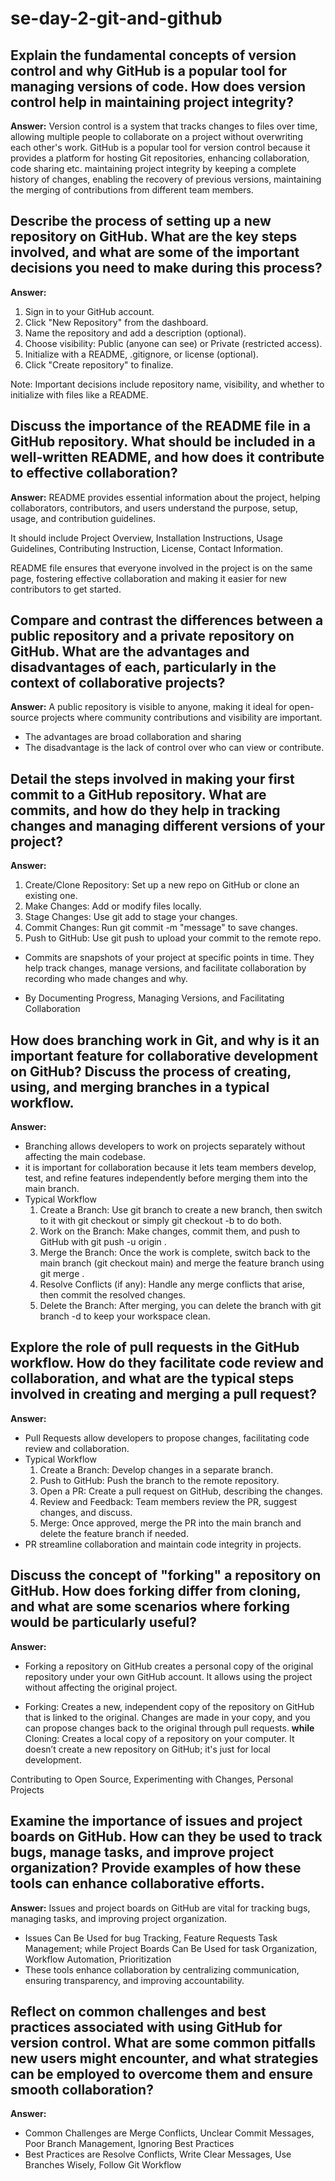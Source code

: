 # se-day-2-git-and-github
## Explain the fundamental concepts of version control and why GitHub is a popular tool for managing versions of code. How does version control help in maintaining project integrity?
**Answer:**
Version control is a system that tracks changes to files over time, allowing multiple people to collaborate on a project without overwriting each other's work. 
GitHub is a popular tool for version control because it provides a platform for hosting Git repositories, enhancing collaboration, code sharing etc.
maintaining project integrity by keeping a complete history of changes, enabling the recovery of previous versions, maintaining the merging of contributions from different team members.

## Describe the process of setting up a new repository on GitHub. What are the key steps involved, and what are some of the important decisions you need to make during this process?
**Answer:**
1. Sign in to your GitHub account.
2. Click "New Repository" from the dashboard.
3. Name the repository and add a description (optional).
4. Choose visibility: Public (anyone can see) or Private (restricted access).
5. Initialize with a README, .gitignore, or license (optional).
6. Click "Create repository" to finalize.
   
Note: Important decisions include repository name, visibility, and whether to initialize with files like a README.

## Discuss the importance of the README file in a GitHub repository. What should be included in a well-written README, and how does it contribute to effective collaboration?
**Answer:**
README provides essential information about the project, helping collaborators, contributors, and users understand the purpose, setup, usage, and contribution guidelines.

It should include Project Overview, Installation Instructions, Usage Guidelines, Contributing Instruction, License, Contact Information.

README file ensures that everyone involved in the project is on the same page, fostering effective collaboration and making it easier for new contributors to get started.

## Compare and contrast the differences between a public repository and a private repository on GitHub. What are the advantages and disadvantages of each, particularly in the context of collaborative projects?
**Answer:**
A public repository is visible to anyone, making it ideal for open-source projects where community contributions and visibility are important. 
- The advantages are broad collaboration and sharing
- The disadvantage is the lack of control over who can view or contribute.


## Detail the steps involved in making your first commit to a GitHub repository. What are commits, and how do they help in tracking changes and managing different versions of your project?
**Answer:**
1. Create/Clone Repository: Set up a new repo on GitHub or clone an existing one.
2. Make Changes: Add or modify files locally.
3. Stage Changes: Use git add to stage your changes.
4. Commit Changes: Run git commit -m "message" to save changes.
5. Push to GitHub: Use git push to upload your commit to the remote repo.

- Commits are snapshots of your project at specific points in time. They help track changes, manage versions, and facilitate collaboration by recording who made changes and why.

- By Documenting Progress, Managing Versions, and Facilitating Collaboration

## How does branching work in Git, and why is it an important feature for collaborative development on GitHub? Discuss the process of creating, using, and merging branches in a typical workflow.
**Answer:**
- Branching allows developers to work on projects separately without affecting the main codebase.
- it is important for collaboration because it lets team members develop, test, and refine features independently before merging them into the main branch.
- Typical Workflow
     1. Create a Branch: Use git branch <branch-name> to create a new branch, then switch to it with git checkout <branch-name> or simply git checkout -b <branch-name> to do both.
     2. Work on the Branch: Make changes, commit them, and push to GitHub with git push -u origin <branch-name>.
     3. Merge the Branch: Once the work is complete, switch back to the main branch (git checkout main) and merge the feature branch using git merge <branch-name>.
     4. Resolve Conflicts (if any): Handle any merge conflicts that arise, then commit the resolved changes.
     5. Delete the Branch: After merging, you can delete the branch with git branch -d <branch-name> to keep your workspace clean.

## Explore the role of pull requests in the GitHub workflow. How do they facilitate code review and collaboration, and what are the typical steps involved in creating and merging a pull request?
**Answer:**
- Pull Requests allow developers to propose changes, facilitating code review and collaboration. 
- Typical Workflow
  1. Create a Branch: Develop changes in a separate branch.
  2. Push to GitHub: Push the branch to the remote repository.
  3. Open a PR: Create a pull request on GitHub, describing the changes.
  4. Review and Feedback: Team members review the PR, suggest changes, and discuss.
  5. Merge: Once approved, merge the PR into the main branch and delete the feature branch if needed.
- PR streamline collaboration and maintain code integrity in projects.

## Discuss the concept of "forking" a repository on GitHub. How does forking differ from cloning, and what are some scenarios where forking would be particularly useful?
**Answer:**
- Forking a repository on GitHub creates a personal copy of the original repository under your own GitHub account. It allows using the project without affecting the original project.

 - Forking: Creates a new, independent copy of the repository on GitHub that is linked to the original.
   Changes are made in your copy, and you can propose changes back to the original through pull requests. **while** Cloning: Creates a local copy of a repository on your computer. It doesn’t create a new repository on GitHub; it's just for local development.
   
Contributing to Open Source,  Experimenting with Changes, Personal Projects

## Examine the importance of issues and project boards on GitHub. How can they be used to track bugs, manage tasks, and improve project organization? Provide examples of how these tools can enhance collaborative efforts.
**Answer:**
Issues and project boards on GitHub are vital for tracking bugs, managing tasks, and improving project organization.
   - Issues Can Be Used for bug Tracking, Feature Requests Task Management; while Project Boards Can Be Used for task Organization, Workflow Automation, Prioritization
   - These tools enhance collaboration by centralizing communication, ensuring transparency, and improving accountability.

## Reflect on common challenges and best practices associated with using GitHub for version control. What are some common pitfalls new users might encounter, and what strategies can be employed to overcome them and ensure smooth collaboration?
**Answer:**
- Common Challenges are Merge Conflicts, Unclear Commit Messages, Poor Branch Management, Ignoring Best Practices
- Best Practices are Resolve Conflicts, Write Clear Messages, Use Branches Wisely,  Follow Git Workflow
